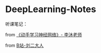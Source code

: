 # DeepLearning-Notes

听课笔记：

from [《动手学习神经网络》- 李沐老师](https://space.bilibili.com/1567748478?spm_id_from=333.788.b_765f7570696e666f.2)

from [B站-刘二大人](https://www.bilibili.com/video/BV1Y7411d7Ys?spm_id_from=333.999.0.0&vd_source=31f382886b368673a25ce3ff23e82bfc)
